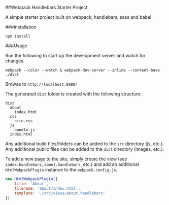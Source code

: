 ##Webpack Handlebars Starter Project

A simple starter project built on webpack, handlebars, sass and babel.

###Installation

    npm install
    
###Usage

Run the following to start up the development server and watch for changes.

    webpack --color --watch & webpack-dev-server --inline --content-base ./dist
    
Browse to `http://localhost:8080/`

The generated `dist` folder is created with the following structure:

    dist
      about
        index.html
      css
        site.css
      js
        bundle.js
      index.html

Any additional build files/folders can be added to the `src` directory (js, etc.). Any additional public files can be added to the `dist` directory (images, etc.).

To add a new page to the site, simply create the view (see `index.handlebars`, `about.handlebars`, etc.) and add an additional `HtmlWebpackPlugin` instance to the `webpack.config.js`.

```javascript
new HtmlWebpackPlugin({
	title: 'About',
	filename: 'about/index.html',
	template: './src/views/about.handlebars'
})
```
